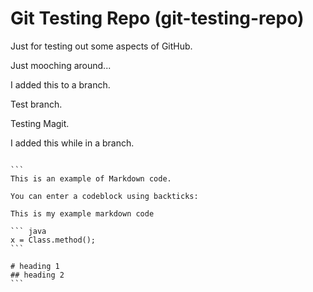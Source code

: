 # Git Testing Repo (git-testing-repo)

Just for testing out some aspects of GitHub.

Just mooching around...

I added this to a branch.

Test branch.

Testing Magit.

I added this while in a branch.

<pre lang="markdown">
<code>
```
This is an example of Markdown code.

You can enter a codeblock using backticks:

This is my example markdown code

``` java
x = Class.method();
```

# heading 1
## heading 2
```
</code>
</pre>

